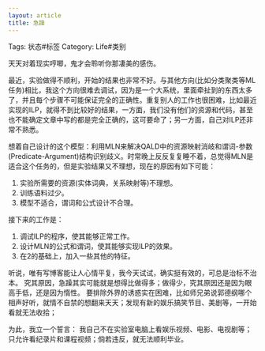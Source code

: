 ```yaml
---
layout: article
title: 急躁
---
```

Tags: 状态#标签
Category: Life#类别


天天对着现实哼唧，鬼才会聆听你那凄美的感伤。

最近，实验做得不顺利，开始的结果也非常不好。与其他方向(比如分类聚类等ML任务)相比，我这个方向很难去调试，因为是一个大系统，里面牵扯到的东西太多了，并且每个步骤不可能保证完全的正确性。重复别人的工作也很困难，比如最近实现的ILP，就得不到比较好的结果，一方面，我们没有他们的资源和代码，甚至也不能确定文章中写的都是完全正确的，这可要命了；另一方面，自己对ILP还非常不熟悉。

想着自己设计的这个模型：利用MLN来解决QALD中的资源映射消岐和谓词-参数(Predicate-Argument)结构识别歧义。时常晚上反反复复睡不着，总觉得MLN是适合这个任务的，但是实验结果又不理想，现在的原因有如下可能：
1. 实验所需要的资源(实体词典，关系映射等)不理想。
2. 训练语料过少。
3. 模型不适合，谓词和公式设计不合理。

接下来的工作是：
1. 调试ILP的程序，使其能够正常工作。
2. 设计MLN的公式和谓词，使其能够实现ILP的效果。
3. 在2的基础上，加入一些其他的特征。

<!--more-->

听说，唯有写博客能让人心情平复，我今天试试，确实挺有效的，可总是治标不治本。
究其原因，急躁其实可能就是想得比做得多；做得少，究其原因还是因为眼高手低，还是因为惰性。
要排除外界的诱惑实在困难，比如师兄弟说郭德纲哪个相声好听，就情不自禁的想翻来天天；发现有新的娱乐搞笑节目、美剧等，一开始看就无法收拾；

为此，我立一个誓言：
我自己不在实验室电脑上看娱乐视频、电影、电视剧等；只允许看纪录片和课程视频；倘若违反，就无法顺利毕业。